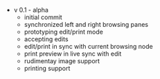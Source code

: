 - v 0.1 - alpha  
    - initial commit  
    - synchronized left and right browsing panes  
    - prototyping edit/print mode   
    - accepting edits  
    - edit/print in sync with current browsing node  
    - print preview in live sync with edit  
    - rudimentay image support  
    - printing support  

